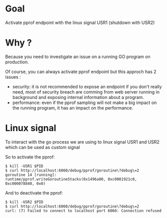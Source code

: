 # Goal
Activate pprof endpoint with the linux signal USR1 (shutdown with USR2)

# Why ?
Because you need to investigate an issue on a running GO program on production.

Of course, you can always activate pprof endpoint but this approch has 2 issues : 
- security: it is not recommended to expose an endpoint if you don't really need, most of security breach are comming from web server running in background and exposing internal information about a program.
- performance: even if the pprof sampling will not make a big impact on the running program, it has an impact on the performance.

# Linux signal

To interact with the go process we are using to linux signal USR1 and USR2 which can be used as custom signal

So to activate the pprof:
```
$ kill -USR1 $PID
$ curl http://localhost:6060/debug/pprof/goroutine\?debug\=2
goroutine 14 [running]:
runtime/pprof.writeGoroutineStacks(0x1496a00, 0xc0001921c0, 0xc000078840, 0x0)

```

And to deactivate the pprof:
```
$ kill -USR2 $PID
$ curl http://localhost:6060/debug/pprof/goroutine\?debug\=2
curl: (7) Failed to connect to localhost port 6060: Connection refused
```
